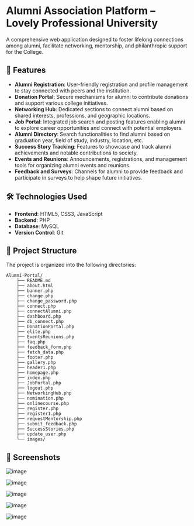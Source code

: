 # Alumni Association Platform – Lovely Professional University

A comprehensive web application designed to foster lifelong connections among alumni, facilitate networking, mentorship, and philanthropic support for the College.

## 📌 Features

- **Alumni Registration**: User-friendly registration and profile management to stay connected with peers and the institution.
- **Donation Portal**: Secure mechanisms for alumni to contribute donations and support various college initiatives.
- **Networking Hub**: Dedicated sections to connect alumni based on shared interests, professions, and geographic locations.
- **Job Portal**: Integrated job search and posting features enabling alumni to explore career opportunities and connect with potential employers.
- **Alumni Directory**: Search functionalities to find alumni based on graduation year, field of study, industry, location, etc.
- **Success Story Tracking**: Features to showcase and track alumni achievements and notable contributions to society.
- **Events and Reunions**: Announcements, registrations, and management tools for organizing alumni events and reunions.
- **Feedback and Surveys**: Channels for alumni to provide feedback and participate in surveys to help shape future initiatives.

## 🛠️ Technologies Used

- **Frontend**: HTML5, CSS3, JavaScript
- **Backend**: PHP
- **Database**: MySQL
- **Version Control**: Git

## 📁 Project Structure

The project is organized into the following directories:

```
Alumni-Portal/
    ├── README.md
    ├── about.html
    ├── banner.php
    ├── change.php
    ├── change_password.php
    ├── connect.php
    ├── connectAlumni.php
    ├── dashboard.php
    ├── db_connect.php
    ├── DonationPortal.php
    ├── elite.php
    ├── EventsReunions.php
    ├── faq.php
    ├── feedback_form.php
    ├── fetch_data.php
    ├── footer.php
    ├── gallery.php
    ├── header1.php
    ├── homepage.php
    ├── index.php
    ├── JobPortal.php
    ├── logout.php
    ├── NetworkingHub.php
    ├── nomination.php
    ├── onlinecourse.php
    ├── register.php
    ├── register1.php
    ├── requestMentorship.php
    ├── submit_feedback.php
    ├── SuccessStories.php
    ├── update_user.php
    └── images/

```

## 📸 Screenshots

![image](https://github.com/user-attachments/assets/05fb497e-a8f4-43b0-b02c-91b68886f295)

![image](https://github.com/user-attachments/assets/643d1ed7-14cd-4183-ad62-c8dcd46a0842)

![image](https://github.com/user-attachments/assets/142d10e9-2848-4f34-9978-9aa796dce2a9)

![image](https://github.com/user-attachments/assets/6079ae7a-787c-47d1-82ae-8b7ca8b95dc1)

![image](https://github.com/user-attachments/assets/157db84a-c687-47c8-b61d-4e8732109fb2)
